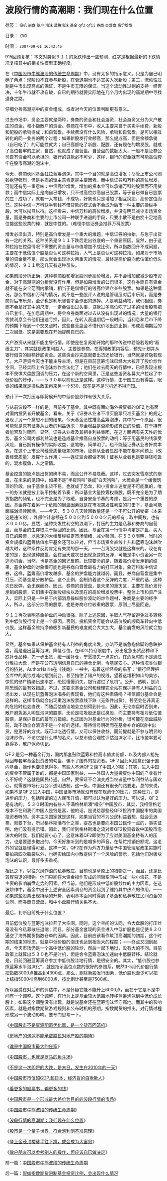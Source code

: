 # 波段行情的高潮期：我们现在什么位置

标签： `投机` `崩盘` `散户` `泡沫` `蓝筹泡沫` `基金` `qf2` `qfii` `券商` `自营盘` `高价增发` 

目录： `打印`

时间： `2007-09-01 16:43:46`

915回顾复核：本文对类似９１１的急跌作出一些预测，红字是根据最新的下跌情况复核其中的相关性模型正确程度。

在《[中国股市牛熊波段的传统生命周期](../../../2007/9/1/中国股市牛熊波段的传统生命周期.md)》中，没有太多的指示意义。只是为自已明确了两点：现阶段不宜参与新股，在衰退期也不适宜买入次新股；第二，流动性过剩是牛市出现高点的保证，不是牛市无限的保证。当这个流动性过剩的支持一经否决，十年牛市就不攻自破，自已的期待就要实际地在几个月内出现的高潮期中寻找退身之路。

仔细分析高潮期中的资金组成，或者对今天的位置判断更有意义。

过去市场中，资金主要就是两种，券商的资金和社会游资，社会游资又分为大户散庄的资金，和小额散户的资金。券商在牛市中，收入主要来自于买卖手续费，新股和配股的承销提成；和自营盘。手续费没有什么风险，承销和自营盘，是可以相互转化的同一业务的两个过程：如果新股发行金额高，那么提成高，但是余额承销（自已吃了）的可能性就大；自已高额吃了新股、配股、还有现在的增发股，就成了高位套牢的庄家，自然，也就成了自营盘。自营盘的数额太大，一般不是证券公司自有资金可以承担的，银行的贷款必不可少，这样，银行的资金就有可能高位套牢在股市高潮的泡沫中。

今天，券商伙同基金狂拉蓝筹泡沫，其中一个目的就是高位增发；尽管上市公司圈钱欲望强烈，但是券商的馊主意肯定是主要因素。而中信证券和万科的高位增发，可能还有另一重意味：中信高位增发，增加的资本金可以承销万科的股票而不用贷款；而中信实际上是向自已增发，只不过高位炒高自已股票，等于自已做自已股票的庄！成功了，就套一大笔钱，不成功，好象也只是增加了相互换股，高价定位而已。这种中信－万科联手套钱不借贷款的模式会不会成为后市一种主要的操纵手段，大可以拭目以待。这样看来，中信万科的高位增发，并没有明显减少市场资金量，而是券商和主要的上市公司一种联手进退的手段，只要小散不是白痴十足地高位接这些股票的棒，就是中性的。（难怪中信证券会推荐万科股票）

增发必须出货，特别是高价增发是一个重大的难题，中信证券的拉抬，与急于出货有一定的关系。这种关系是９１１下跌后走出谷底的一个重要原因。显然，由于这种拉抬在控盘情况下需要的资金量与市值增加不成比例，所以指数回升不成问题，主要在于低估值个股是否认可这种拉抬，人气上是否认可这种拉抬。如果对于市场量的资金量不足，那么就会出现冰火两重天的情况，最终是高价股向低估值价低头的情况，９１１后这几天有这种苗头。

如果前段分析正确，这种券商股和增发股同步高价增发，并不会增加或减少股市资金，对于高潮期的分析就没有作用。但是如果增发的公司很多，这样券商自有资金就不能在安全范围内承销，相当于是借银行的钱高位建仓某些股票。如果是这种情况，那么中信和万科的情况，就不是一些股评人说的是管理层对后市乐观，而是券商对后市乐观，至少也是利乐智昏才会作出的选择。人是利益动物，我们相信，券商不会拿好其中的尺度，一定会做出过头事，贷款过多高位吃了过多的增发股票把自已套牢。在加息周期中，将会令券商面对过去从没有出现过的情况：大量的银行贷款利息会令他们迅速亏损，因此，在转入衰退期后一段时间，当利息和后市下降的预期下降到一个交叉点时，这些自营盘会不惜代价地出逃止损，形成高潮期后的二次崩盘。这是需要现在开始提醒自已的。

大户游资从来就不能主导行情。即使是在复苏期开始的那种传说中若隐若现的“超级主力”，其实就是政策利益人，主要是券商，在得知政策内容后，预先计划并从银行借贷的巨额抄底资金。这些资金抄完底就要出货还给银行，当然就是若隐若现了。大户游资今天也不能主导主场，但是在目前蓝筹泡沫已经大大拉开了股价炒作空间，已经实际上令泡沫炒作合法化了；他们在过去两天的行情中，已经表现出根本不畏惧大盘股回调的压力，在这个新的空间里，正是这些游资私募大户拉起了中低价股的炒作，——５３０年以前也正是这样。这种行情，由于国庄没有得益，眼谗的结果就是操纵政策再来另一个530，现在是不是时机还不得而知。

预计下一次打压与即将展开的中低价股炒作有很大关系。

与从前波段不一样的是，目前多了基金。其中既有面向海外投资者的QF2,也有面对国内投资者开放基金。看来，关于《证券从业者不准买股票只准买基金》的规定出现了另一个意想不到的结果，今天基金恶性推高蓝筹泡沫，其中的一个原因，很可能就是原有证券从业者的利益诉求：基金增益是否能形成真正的价值，在于持有者能否及时赎回。显然，证券从业者及其相关利益集团，在这方面拥有先天性的优势。基金公司内部利益流也是造成基金推高自身股票的动机：等于用基民的钱承受风险，自已拥有操作的实际收益，这笔帐，简单明了。也不能怪证券从业者奸商本色，在这个上市公司经营质量极差的市场，证券从业者显然不能在根本问题上（改善经营质量）发挥什么作用；——连证监会都做不到！证券从业者也是要赚钱吃饭的，混水摸鱼，人之常情。

基金控盘的缺点是出货的确不易，而且公开不易隐蔽。这样，过去突发雪崩式的崩盘，在未来的见顶中，如果不是"半夜鸡叫"换成"白天狗叫"，大概会是一个缓慢筑顶的阶段。由于基金出货不易，也就成了恐龙，和小资金斗速度是不可能赢的，唯一的办法就是披上装甲控制着节奏：所以基金大量控筹权重股，既不完全是为了期货指数的倾轧，也不完全是为了取暖，自身安全节奏的考虑，是另一个重要的原因。基金存在着另一个危险的崩盘因素就是在市况突发性利空的打击下，基金可能面临汹涌赎回潮，——今天，５３０几天赎回数量还是一个不可公开的秘密（本来这是违法的），外部估计总额在５００亿到５０００亿元的都有；取中间数，也有３０００亿。显然，这种突发性利空的浪潮下，打压的主力是私募和券商的自营盘，而基金的生存取决于赎回的比例。因此，基金在第一行情中肯定是护盘，买入自已的股票，以急速的大幅反弹稳定市场情绪，减少赎回。在５３０表明，当时的资金规模和蓝筹估值水平基金还可以应对，但当市场资金直线上升和蓝筹泡沫越吹越大时，这种条件反射肯定有失灵的那一天，——台湾股灾就是这样来的。现在肯定的是，出现这种崩盘，会在当天或次日出现急速的反弹，可能是中小资金另一次逃命机会，当然，也是基金的回光反照。比较要命的是，随着高价增发承销的结果，基金护盘的对象很可能也是券商自营盘最有力的打压对象，象万科和中信证券，这样，蓝筹高价增发越多，基金的护盘能力就越弱。而且，券商自营盘是集中打压，而基金是分散护盘。这个比例，会制约着这个反弹的力度，严重的话，这种次日反弹，会无疾而终。因此，券商的自营盘，是未来的重灾区，主要在高价发行承销的股票，它们集中在新股板块以及现在的高价增发股票中。整体上市和资产注入，实际上只是一种易于内部消息操纵股价波动的炒作题材，券商是主要的经手人，所以，这部分炒高的股票，也是券商仓位较重的股票，原则上尽量回避。

９１１再次表明基金护盘的冲动很强，除了上述原因，争取人气存留避免过多转移到中低价股行情上是一个原因。否则，投机资金可能会从高价股的顺风车转向中低价股，这样基金维持净值吸引新基民的难度就会大大加大，基金崩盘的风险就会加大。

显然，基金如果从保护基金持有人利益的角度出发，办法不是临急抱佛脚的急跌护盘，而是退出蓝筹泡沫，降低仓位，在60%持仓限度中，分出危急出货品种和下跌补仓品种，先一步出货，缓一缓补仓，宁愿损失一点差价。在危急时刻不是通过分散拉大盘，而是在公布透明信息自已的持仓比例，令基民安心。这种情况类似银行的挤兑，AuthorHairie在《钱商》一书中，有着这样经典的描写：“银行经理把金库中的美钞成吨地摆到前台，甚至挡住了储户的视线，望着这堆积如山的美钞，惊慌的储户情绪迅速平定，恐慌慢慢消失，银行渡过了危机”。公开、透明，是消除恐慌的最有效措施。不过，这要求基金公司和经理完全站在保护持有人利益的立场出发，从现在玩蓝筹泡沫唱多的表现看，他们有这种素质吗？相信部分基金会是这样的。这样市场就会出现重泡沫股票直线下跌（无条件出货），甚至会在非真正的危险时也会直跌，而随后估值洼地会立刻得到补仓。因此，无论崩盘时否到来，散户避免追入明显泡沫的股票，无论是垃圾股还是烂臭股，而主要持有相对低估值股票，是保护自已的最有力措施。也正因为对基金行为的分析，很可能在崩盘威胁前，动不动全仓清货不是一个好的选择。等待信号明确而在基金补仓的B浪中出货，是更好的方式。既可以吃透行情，又可以保住收益。而前提就是不参与明显的泡沫炒作，不论它是什么样的名义。以总市值合理性评估泡沫水平，比市盈率要可靠得多，散户保命切记。

QF２是另一种基金行为，国内那套鼓吹蓝筹和拉高市值卖份额，以及内部人抢先赎回却套牢基金投资者的勾当，骗不了国外的投资者。QF２因此风险意识强于国内基金，操作也要规范得多。有些人不满QF２赚了中国人的钱；其实，进入中国的资金不管属于谁的，都是中国国家利益，——外国人大量投资你中国的产业有什么不好呢？这就是国民待遇。自然，要保证不会演变成当权者量中华利益结与国欢心，就需要市场行为公平透明法制，这一条，中国还有很长的路要走。总的来说，如果不是QF２进入中国，中国证券市场就没有现在规范化的压力，这种压力，是进步的压力，包括所谓的迫人民币升值，都可以认为是好的压力。可以说，QF２是有功的。５３０时国内有些人不满格林斯潘“唱空”中国股市，其实，我相信格老根本不在利我们中国人是穷是富，他的话，是说给那些经QF2投资中国股市的美国投资者听的。资本主义国家就是这样，如果当官的不为公民利益着想，就会丢选票，就要下台，所以格林斯潘布什之类，姿态也是要向本国公民作一点的，事实证明，他们没有提示错。因此，我们听到格林斯潘之流对着QF2投资者说中国股市泡沫大的时侯，我们就要小心了，这意味着QF2即使为了应对美国基金持有人的压力，也是要逐步撤出的。今天好象听到的是唱多的声音，在帮忙推销份额呢，这老外的官就是怪得可爱。这样一来，QF2在作为外方力量给予中国管理层政策实施时要拍第四次脑袋以外，也确实给国内小散提供了一个风险的警示，包括他们对板块泡沫的认识，最好多多重视。

相比之下，以往兴风作浪的私募散庄，目前也是草原上的猎物之一，而且，还是比较容易逮的猎物。他们只能在大资金操作形成的间隙空间中形成一些小浪花，不是主要的影响崩盘走势的因素。但当前，他们是形成中低价股炒作的主力因素。在这波炒作中，基金中出于上述安全因素调仓的资金起到了维持其中热点的作用，——如果这些股票出现持续的升势，表明基本面同时得到了基金和私募散庄民间资金的认同。而券商自营盘，和中小盘股行情关系不大。

最后，判断目前处于什么位置？

目前低价股与蓝筹泡沫拉开了大空间，同时，这个空间的认同，令大盘股的打压丝毫没有令私募散庄退缩；而且，部分基金套现的资金进入中低价股也是促使８３０逼空了海外期货指数仓单的因素。因此，目前应该看作筑顶高潮期的初期，这个时期的结束的标志，就是中低价股的泡沫也达到相当大的程度；——终点又回到起点，今天市场仍是一个高中低价股的轮炒，然后一起下地狱，没有大的不同。目前政策上就算出５３０也不是时机，但是会令蓝筹泡沫加速向中低股转移。结论就是，目前回避蓝筹满仓参加中低价股洼地行情，是很安全的。其实，“低价股也参照蓝筹水平泡沫化”，就是指示高位点数的很好的参照系，既然3-5月代价股行情把指数3000点推高到4300点，那么，剔除新股发行因素，低价股也至少可以把上综指5000推高到6000点，按比例计甚至是7500点。

所以黑爵在对后市的评估中，不是怀疑它能不能升上6000点，而在于它是不是中间有一个调整。这个调整，在行为上是基金较大范围地转移蓝筹泡沫到中低价成长股上，如果这个调整没有出现，就是说基金还在蓝筹泡沫坚守高地。而其中的影响因素，就是对指数期货游戏规则和公布时机的预期。指数期货的推出，对行情过程形成另一个波动影响。要专门思考一下。

《[中国股市不是资源配置优化器，是一个货币回笼机](../../../2007/8/30/中国股市不是资源配置优化器，是一个货币回笼机.md)》

《[房地产的泡沫不能承载股民对地产股的期待](../../../2007/8/29/房地产的泡沫不能承载股民对地产股的期待.md)》

《[谁是中国股市最大的庄家](../../../2007/8/30/谁是中国股市最大的庄家.md)》

《[中国股市，也就是罗马的角斗场](../../../2007/8/28/中国股市，也就是罗马的角斗场.md)》

《[不是这一次即将的大跌，是末日，发生在2010年的一天](../../../2007/8/28/不是这一次即将的大跌，是末日，发生在2010年的一天.md)》

《[中国股市市值超GDP,超日本，经济盲的自欺欺人](../../../2007/8/30/中国股市市值超GDP,超日本可能是自欺欺人.md)》

《[看更多的股票书，输更多的钱](../../../2007/8/31/看更多的股票书，输更多的钱.md)》

《[中国股市是一个形成最大差价为目的的波段行情的市场](../../../2007/9/1/中国股市是一个形成最大差价为目的的波段行情的市场.md)》

《[中国股市牛熊波段的传统生命周期](../../../2007/9/1/中国股市牛熊波段的传统生命周期.md)》

《[波段行情的高潮期：我们现在什么位置](../../../2007/9/1/波段行情的高潮期：我们现在什么位置.md)》

《[股市是一个量子世界，符合泡利测不准原理](../../../2007/9/6/股市是一个量子世界，符合测不准原理.md)》

《[登上金茂顶楼徒手往下跳，或会成为大富翁](../../../2007/9/6/登上金茂顶楼徒手往下跳，或会成为大富翁，绝不骗您.md)》

《[散户朋友可以参考别人的操作，但应该自已做决定](../../../2007/9/6/散户朋友可以参考别人的操作，但应该自已做决定.md)》



前一篇：[中国股市牛熊波段的传统生命周期](../../../2007/9/1/中国股市牛熊波段的传统生命周期.md)

后一篇：[假如指数期货限制基金投资比例，会出现什么情况](../../../2007/9/1/假如指数期货限制基金投资比例，会出现什么情况.md)